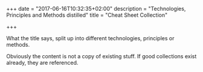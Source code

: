 +++
date = "2017-06-16T10:32:35+02:00"
description = "Technologies, Principles and Methods distilled"
title = "Cheat Sheet Collection"

+++

What the title says, split up into different technologies, principles or methods. 

Obviously the content is not a copy of existing stuff. If good collections exist already, they are referenced.


